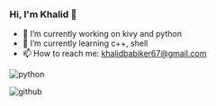 ### Hi, I'm Khalid 👋

- 🔭 I’m currently working on kivy and python 
- 🌱 I’m currently learning c++, shell
- 📫 How to reach me: khalidbabiker67@gmail.com

![python](https://img.shields.io/badge/python-000000?style=for-the-badge&logo=python&logoColor=red)

![github](https://img.shields.io/badge/GitHub-ffffff?style=for-the-badge&logo=GitHub&logoColor=blue)

